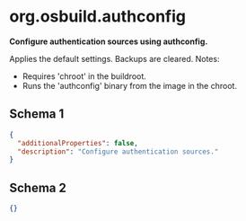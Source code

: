 
# org.osbuild.authconfig

**Configure authentication sources using authconfig.**

Applies the default settings. Backups are cleared.
Notes:
  - Requires 'chroot' in the buildroot.
  - Runs the 'authconfig' binary from the image in the chroot.

## Schema 1

```json
{
  "additionalProperties": false,
  "description": "Configure authentication sources."
}
```

## Schema 2

```json
{}
```
